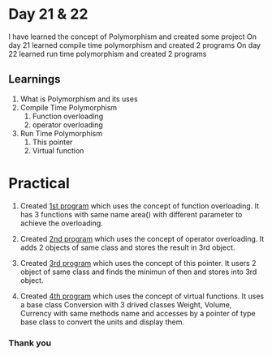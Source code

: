 # Day 21 & 22

I have learned the concept of Polymorphism and created some project
On day 21 learned compile time polymorphism and created 2 programs
On day 22 learned run time polymorphism and created 2 programs

## Learnings

1. What is Polymorphism and its uses
1. Compile Time Polymorphism
   1. Function overloading
   1. operator overloading
1. Run Time Polymorphism
   1. This pointer
   1. Virtual function

# Practical

1. Created [1st program](https://github.com/imganpat/30DaysOfCpp/blob/main/Day%2021%20%26%2022%20-%20Polymorphism/01_function_overloading.cpp) which uses the concept of function overloading. It has 3 functions with same name area() with different parameter to achieve the overloading.

1. Created [2nd program](https://github.com/imganpat/30DaysOfCpp/blob/main/Day%2021%20%26%2022%20-%20Polymorphism/02_operaator_overloading.cpp) which uses the concept of operator overloading. It adds 2 objects of same class and stores the result in 3rd object.

1. Created [3rd program](https://github.com/imganpat/30DaysOfCpp/blob/main/Day%2021%20%26%2022%20-%20Polymorphism/03_this.cpp) which uses the concept of this pointer. It users 2 object of same class and finds the minimun of then and stores into 3rd object.

1. Created [4th program](https://github.com/imganpat/30DaysOfCpp/blob/main/Day%2021%20%26%2022%20-%20Polymorphism/04_virtual_function.cpp) which uses the concept of virtual functions. It uses a base class Conversion with 3 drived classes Weight, Volume, Currency with same methods name and accesses by a pointer of type base class to convert the units and display them.

### Thank you
